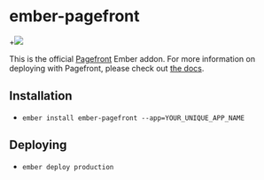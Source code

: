 # ember-pagefront

+[![](https://ember-cli-deploy.github.io/ember-cli-deploy-version-badges/plugins/ember-pagefront.svg)](http://ember-cli-deploy.github.io/ember-cli-deploy-version-badges/)

This is the official [Pagefront](https://www.pagefronthq.com) Ember addon. For more information on deploying with Pagefront, please check out [the docs](https://docs.pagefronthq.com).

## Installation

* `ember install ember-pagefront --app=YOUR_UNIQUE_APP_NAME`

## Deploying

* `ember deploy production`
